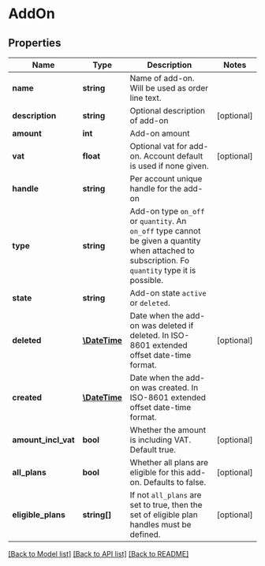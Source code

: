 # AddOn

## Properties
Name | Type | Description | Notes
------------ | ------------- | ------------- | -------------
**name** | **string** | Name of add-on. Will be used as order line text. |
**description** | **string** | Optional description of add-on | [optional]
**amount** | **int** | Add-on amount |
**vat** | **float** | Optional vat for add-on. Account default is used if none given. | [optional]
**handle** | **string** | Per account unique handle for the add-on |
**type** | **string** | Add-on type `on_off` or `quantity`. An `on_off` type cannot be given a quantity when attached to subscription. Fo `quantity` type it is possible. |
**state** | **string** | Add-on state `active` or `deleted`. |
**deleted** | [**\DateTime**](\DateTime.md) | Date when the add-on was deleted if deleted. In ISO-8601 extended offset date-time format. | [optional]
**created** | [**\DateTime**](\DateTime.md) | Date when the add-on was created. In ISO-8601 extended offset date-time format. |
**amount_incl_vat** | **bool** | Whether the amount is including VAT. Default true. | [optional]
**all_plans** | **bool** | Whether all plans are eligible for this add-on. Defaults to false. | [optional]
**eligible_plans** | **string[]** | If not `all_plans` are set to true, then the set of eligible plan handles must be defined. | [optional]

[[Back to Model list]](../../README.md#documentation-for-models) [[Back to API list]](../../README.md#documentation-for-api-endpoints) [[Back to README]](../../README.md)


